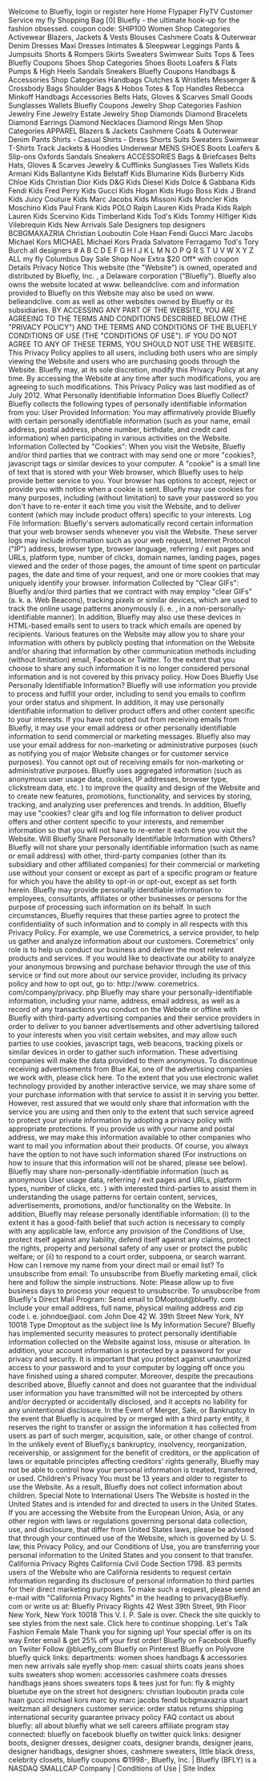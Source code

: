Welcome to Bluefly, login or register here Home Flypaper FlyTV Customer Service my fly Shopping Bag \[0\] Bluefly - the ultimate hook-up for the fashion obsessed. coupon code: SHIP100 Women Shop Categories Activewear Blazers, Jackets & Vests Blouses Cashmere Coats & Outerwear Denim Dresses Maxi Dresses Intimates & Sleepwear Leggings Pants & Jumpsuits Shorts & Rompers Skirts Sweaters Swimwear Suits Tops & Tees Bluefly Coupons Shoes Shop Categories Shoes Boots Loafers & Flats Pumps & High Heels Sandals Sneakers Bluefly Coupons Handbags & Accessories Shop Categories Handbags Clutches & Wristlets Messenger & Crossbody Bags Shoulder Bags & Hobos Totes & Top Handles Rebecca Minkoff Handbags Accessories Belts Hats, Gloves & Scarves Small Goods Sunglasses Wallets Bluefly Coupons Jewelry Shop Categories Fashion Jewelry Fine Jewelry Estate Jewelry Shop Diamonds Diamond Bracelets Diamond Earrings Diamond Necklaces Diamond Rings Men Shop Categories APPAREL Blazers & Jackets Cashmere Coats & Outerwear Denim Pants Shirts - Casual Shirts - Dress Shorts Suits Sweaters Swimwear T-Shirts Track Jackets & Hoodies Underwear MENS SHOES Boots Loafers & Slip-ons Oxfords Sandals Sneakers ACCESSORIES Bags & Briefcases Belts Hats, Gloves & Scarves Jewelry & Cufflinks Sunglasses Ties Wallets Kids Armani Kids Ballantyne Kids Belstaff Kids Blumarine Kids Burberry Kids Chloe Kids Christian Dior Kids D&G Kids Diesel Kids Dolce & Gabbana Kids Fendi Kids Fred Perry Kids Gucci Kids Hogan Kids Hugo Boss Kids J Brand Kids Juicy Couture Kids Marc Jacobs Kids Missoni Kids Moncler Kids Moschino Kids Paul Frank Kids POLO Ralph Lauren Kids Prada Kids Ralph Lauren Kids Scervino Kids Timberland Kids Tod's Kids Tommy Hilfiger Kids Vilebrequin Kids New Arrivals Sale Designers top designers BCBGMAXAZRIA Christian Louboutin Cole Haan Fendi Gucci Marc Jacobs Michael Kors MICHAEL Michael Kors Prada Salvatore Ferragamo Tod's Tory Burch all designers # A B C D E F G H I J K L M N O P Q R S T U V W X Y Z ALL my fly Columbus Day Sale Shop Now Extra $20 Off\* with coupon Details Privacy Notice This website (the "Website") is owned, operated and distributed by Bluefly, Inc. , a Delaware corporation ("Bluefly"). Bluefly also owns the website located at www. belleandclive. com and information provided to Bluefly on this Website may also be used on www. belleandclive. com as well as other websites owned by Bluefly or its subsidiaries. BY ACCESSING ANY PART OF THE WEBSITE, YOU ARE AGREEING TO THE TERMS AND CONDITIONS DESCRIBED BELOW (THE "PRIVACY POLICY") AND THE TERMS AND CONDITIONS OF THE BLUEFLY CONDITIONS OF USE (THE "CONDITIONS OF USE"). IF YOU DO NOT AGREE TO ANY OF THESE TERMS, YOU SHOULD NOT USE THE WEBSITE. This Privacy Policy applies to all users, including both users who are simply viewing the Website and users who are purchasing goods through the Website. Bluefly may, at its sole discretion, modify this Privacy Policy at any time. By accessing the Website at any time after such modifications, you are agreeing to such modifications. This Privacy Policy was last modified as of July 2012. What Personally Identifiable Information Does Bluefly Collect? Bluefly collects the following types of personally identifiable information from you: User Provided Information: You may affirmatively provide Bluefly with certain personally identifiable information (such as your name, email address, postal address, phone number, birthdate, and credit card information) when participating in various activities on the Website. Information Collected by "Cookies": When you visit the Website, Bluefly and/or third parties that we contract with may send one or more "cookies?, javascript tags or similar devices to your computer. A "cookie" is a small line of text that is stored with your Web browser, which Bluefly uses to help provide better service to you. Your browser has options to accept, reject or provide you with notice when a cookie is sent. Bluefly may use cookies for many purposes, including (without limitation) to save your password so you don't have to re-enter it each time you visit the Website, and to deliver content (which may include product offers) specific to your interests. Log File Information: Bluefly's servers automatically record certain information that your web browser sends whenever you visit the Website. These server logs may include information such as your web request, Internet Protocol ("IP") address, browser type, browser language, referring / exit pages and URLs, platform type, number of clicks, domain names, landing pages, pages viewed and the order of those pages, the amount of time spent on particular pages, the date and time of your request, and one or more cookies that may uniquely identify your browser. Information Collected by "Clear GIFs": Bluefly and/or third parties that we contract with may employ "clear GIFs" (a. k. a. Web Beacons), tracking pixels or similar devices, which are used to track the online usage patterns anonymously (i. e. , in a non-personally-identifiable manner). In addition, Bluefly may also use these devices in HTML-based emails sent to users to track which emails are opened by recipients. Various features on the Website may allow you to share your information with others by publicly posting that information on the Website and/or sharing that information by other communication methods including (without limitation) email, Facebook or Twitter. To the extent that you choose to share any such information it is no longer considered personal information and is not covered by this privacy policy. How Does Bluefly Use Personally Identifiable Information? Bluefly will use information you provide to process and fulfill your order, including to send you emails to confirm your order status and shipment. In addition, it may use personally identifiable information to deliver product offers and other content specific to your interests. If you have not opted out from receiving emails from Bluefly, it may use your email address or other personally identifiable information to send commercial or marketing messages. Bluefly also may use your email address for non-marketing or administrative purposes (such as notifying you of major Website changes or for customer service purposes). You cannot opt out of receiving emails for non-marketing or administrative purposes. Bluefly uses aggregated information (such as anonymous user usage data, cookies, IP addresses, browser type, clickstream data, etc. ) to improve the quality and design of the Website and to create new features, promotions, functionality, and services by storing, tracking, and analyzing user preferences and trends. In addition, Bluefly may use "cookies? clear gifs and log file information to deliver product offers and other content specific to your interests, and remember information so that you will not have to re-enter it each time you visit the Website. Will Bluefly Share Personally Identifiable Information with Others? Bluefly will not share your personally identifiable information (such as name or email address) with other, third-party companies (other than its subsidiary and other affiliated companies) for their commercial or marketing use without your consent or except as part of a specific program or feature for which you have the ability to opt-in or opt-out, except as set forth herein. Bluefly may provide personally identifiable information to employees, consultants, affiliates or other businesses or persons for the purpose of processing such information on its behalf. In such circumstances, Bluefly requires that these parties agree to protect the confidentiality of such information and to comply in all respects with this Privacy Policy. For example, we use Coremetrics, a service provider, to help us gather and analyze information about our customers. Coremetrics' only role is to help us conduct our business and deliver the most relevant products and services. If you would like to deactivate our ability to analyze your anonymous browsing and purchase behavior through the use of this service or find out more about our service provider, including its privacy policy and how to opt out, go to: http://www. coremetrics. com/company/privacy. php Bluefly may share your personally-identifiable information, including your name, address, email address, as well as a record of any transactions you conduct on the Website or offline with Bluefly with third-party advertising companies and their service providers in order to deliver to you banner advertisements and other advertising tailored to your interests when you visit certain websites, and may allow such parties to use cookies, javascript tags, web beacons, tracking pixels or similar devices in order to gather such information. These advertising companies will make the data provided to them anonymous. To discontinue receiving advertisements from Blue Kai, one of the advertising companies we work with, please click here. To the extent that you use electronic wallet technology provided by another interactive service, we may share some of your purchase information with that service to assist it in serving you better. However, rest assured that we would only share that information with the service you are using and then only to the extent that such service agreed to protect your private information by adopting a privacy policy with appropriate protections. If you provide us with your name and postal address, we may make this information available to other companies who want to mail you information about their products. Of course, you always have the option to not have such information shared (For instructions on how to insure that this information will not be shared, please see below). Bluefly may share non-personally-identifiable information (such as anonymous User usage data, referring / exit pages and URLs, platform types, number of clicks, etc. ) with interested third-parties to assist them in understanding the usage patterns for certain content, services, advertisements, promotions, and/or functionality on the Website. In addition, Bluefly may release personally identifiable information: (i) to the extent it has a good-faith belief that such action is necessary to comply with any applicable law, enforce any provision of the Conditions of Use, protect itself against any liability, defend itself against any claims, protect the rights, property and personal safety of any user or protect the public welfare; or (ii) to respond to a court order, subpoena, or search warrant. How can I remove my name from your direct mail or email list? To unsubscribe from email: To unsubscribe from Bluefly marketing email, click here and follow the simple instructions. Note: Please allow up to five business days to process your request to unsubscribe. To unsubscribe from Bluefly's Direct Mail Program: Send email to DMoptout@bluefly. com Include your email address, full name, physical mailing address and zip code i. e. johndoe@aol. com John Doe 42 W. 39th Street New York, NY 10018 Type Dmoptout as the subject line Is My Information Secure? Bluefly has implemented security measures to protect personally identifiable information collected on the Website against loss, misuse or alteration. In addition, your account information is protected by a password for your privacy and security. It is important that you protect against unauthorized access to your password and to your computer by logging off once you have finished using a shared computer. Moreover, despite the precautions described above, Bluefly cannot and does not guarantee that the individual user information you have transmitted will not be intercepted by others and/or decrypted or accidentally disclosed, and it accepts no liability for any unintentional disclosure. In the Event of Merger, Sale, or Bankruptcy In the event that Bluefly is acquired by or merged with a third party entity, it reserves the right to transfer or assign the information it has collected from users as part of such merger, acquisition, sale, or other change of control. In the unlikely event of Bluefly¿s bankruptcy, insolvency, reorganization, receivership, or assignment for the benefit of creditors, or the application of laws or equitable principles affecting creditors' rights generally, Bluefly may not be able to control how your personal information is treated, transferred, or used. Children's Privacy You must be 13 years and older to register to use the Website. As a result, Bluefly does not collect information about children. Special Note to International Users The Website is hosted in the United States and is intended for and directed to users in the United States. If you are accessing the Website from the European Union, Asia, or any other region with laws or regulations governing personal data collection, use, and disclosure, that differ from United States laws, please be advised that through your continued use of the Website, which is governed by U. S. law, this Privacy Policy, and our Conditions of Use, you are transferring your personal information to the United States and you consent to that transfer. California Privacy Rights California Civil Code Section 1798. 83 permits users of the Website who are California residents to request certain information regarding its disclosure of personal information to third parties for their direct marketing purposes. To make such a request, please send an e-mail with "California Privacy Rights" in the heading to privacy@Bluefly. com or write us at: Bluefly Privacy Rights 42 West 39th Street, 9th Floor New York, New York 10018 This V. I. P. Sale is over. Check the site quickly to see styles from the next sale. Click here to continue shopping. Let's Talk Fashion Female Male Thank you for signing up! Your special offer is on its way Enter email & get 25% off your first order! Bluefly on Facebook Bluefly on Twiiter Follow @bluefly\_com Bluefly on Pinterest Bluefly on Polyvore bluefly quick links: departments: women shoes handbags & accessories men new arrivals sale eyefly shop men: casual shirts coats jeans shoes suits sweaters shop women: accessories cashmere coats dresses handbags jeans shoes sweaters tops & tees just for fun: fly & mighty bluetube eye on the street hot designers: christian louboutin prada cole haan gucci michael kors marc by marc jacobs fendi bcbgmaxazria stuart weitzman all designers customer service: order status returns shipping international security guarantee privacy policy FAQ contact us about bluefly: all about bluefly what we sell careers affiliate program stay connected: bluefly on facebook bluefly on twitter quick links: designer boots, designer dresses, designer coats, designer brands, designer jeans, designer handbags, designer shoes, cashmere sweaters, little black dress, celebrity closets, bluefly coupons ©1998-, Bluefly, Inc. | Bluefly (BFLY) is a NASDAQ SMALLCAP Company | Conditions of Use | Site Index